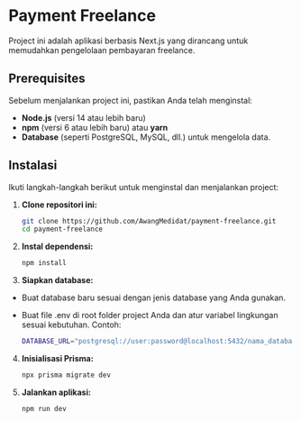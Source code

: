 # Payment Freelance

Project ini adalah aplikasi berbasis Next.js yang dirancang untuk memudahkan pengelolaan pembayaran freelance.

## Prerequisites

Sebelum menjalankan project ini, pastikan Anda telah menginstal:

- **Node.js** (versi 14 atau lebih baru)
- **npm** (versi 6 atau lebih baru) atau **yarn**
- **Database** (seperti PostgreSQL, MySQL, dll.) untuk mengelola data.

## Instalasi

Ikuti langkah-langkah berikut untuk menginstal dan menjalankan project:

1. **Clone repositori ini:**

   ```bash
   git clone https://github.com/AwangMedidat/payment-freelance.git
   cd payment-freelance

2. **Instal dependensi:**

   ```bash
   npm install

3. **Siapkan database:**

- Buat database baru sesuai dengan jenis database yang Anda gunakan.

- Buat file .env di root folder project Anda dan atur variabel lingkungan sesuai kebutuhan. Contoh:

   ```bash
   DATABASE_URL="postgresql://user:password@localhost:5432/nama_database"

4. **Inisialisasi Prisma:**

   ```bash
   npx prisma migrate dev

5. **Jalankan aplikasi:**

   ```bash
   npm run dev

